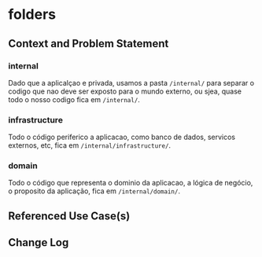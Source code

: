 # folders

## Context and Problem Statement

### internal
Dado que a aplicalçao e privada, usamos a pasta `/internal/` para separar o codigo que nao deve ser exposto para o mundo externo, ou sjea, quase todo o nosso codigo fica em `/internal/`.

### infrastructure
Todo o código periferico a aplicacao, como banco de dados, servicos externos, etc, fica em `/internal/infrastructure/`.

### domain
Todo o código que representa o dominio da aplicacao, a lógica de negócio, o proposito da aplicação, fica em `/internal/domain/`.


## Referenced Use Case(s)

## Change Log